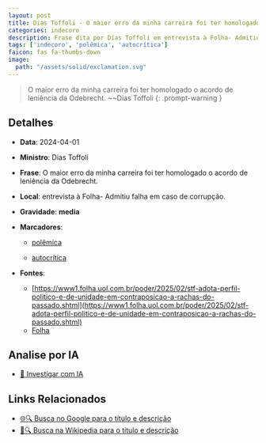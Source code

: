 ```yaml
---
layout: post
title: Dias Toffoli - O maior erro da minha carreira foi ter homologado o acordo de leniência da Odebrecht....
categories: indecoro
description: Frase dita por Dias Toffoli em entrevista à Folha- Admitiu falha em caso de corrupção.
tags: ['indecoro', 'polêmica', 'autocrítica']
faicon: fas fa-thumbs-down
image:
  path: "/assets/solid/exclamation.svg"
---
```


> O maior erro da minha carreira foi ter homologado o acordo de leniência da Odebrecht. ~~Dias Toffoli
{: .prompt-warning }

## Detalhes
- **Data**: 2024-04-01
- **Ministro**: Dias Toffoli
- **Frase**: O maior erro da minha carreira foi ter homologado o acordo de leniência da Odebrecht.
- **Local**: entrevista à Folha- Admitiu falha em caso de corrupção.
- **Gravidade**: **media** <i class="fas fa-exclamation"></i>

- **Marcadores**: 

   - [polêmica](/tags/polêmica/)

   - [autocrítica](/tags/autocrítica/)
- **Fontes**:
  - [https://www1.folha.uol.com.br/poder/2025/02/stf-adota-perfil-politico-e-de-unidade-em-contraposicao-a-rachas-do-passado.shtml](https://www1.folha.uol.com.br/poder/2025/02/stf-adota-perfil-politico-e-de-unidade-em-contraposicao-a-rachas-do-passado.shtml)
  - [Folha](Folha)

## Analise por IA
- [🤖 Investigar com IA](https://www.perplexity.ai/search?q=%22Dias%20Toffoli%22%2BO%20maior%20erro%20da%20minha%20carreira%20foi%20ter%20homologado%20o%20acordo%20de%20leni%C3%AAncia%20da%20Odebrecht.%2Bentrevista%20%C3%A0%20Folha-%20Admitiu%20falha%20em%20caso%20de%20corrup%C3%A7%C3%A3o.)

## Links Relacionados
- [🌐🔍 Busca no Google para o título e descrição](https://www.google.com/search?q=%22Dias%20Toffoli%22%2BO%20maior%20erro%20da%20minha%20carreira%20foi%20ter%20homologado%20o%20acordo%20de%20leni%C3%AAncia%20da%20Odebrecht.%2Bentrevista%20%C3%A0%20Folha-%20Admitiu%20falha%20em%20caso%20de%20corrup%C3%A7%C3%A3o.)
- [📖🔍 Busca na Wikipedia para o título e descrição](https://pt.wikipedia.org/w/index.php?search=%22Dias%20Toffoli%22%2BO%20maior%20erro%20da%20minha%20carreira%20foi%20ter%20homologado%20o%20acordo%20de%20leni%C3%AAncia%20da%20Odebrecht.%2Bentrevista%20%C3%A0%20Folha-%20Admitiu%20falha%20em%20caso%20de%20corrup%C3%A7%C3%A3o.)

